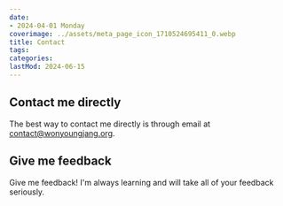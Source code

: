 ```yaml
---
date:
- 2024-04-01 Monday
coverimage: ../assets/meta_page_icon_1710524695411_0.webp
title: Contact
tags:
categories:
lastMod: 2024-06-15
---
```

## Contact me directly

The best way to contact me directly is through email at [contact@wonyoungjang.org](mailto:contact@wonyoungjang.org).

## Give me feedback

Give me feedback! I'm always learning and will take all of your feedback seriously.